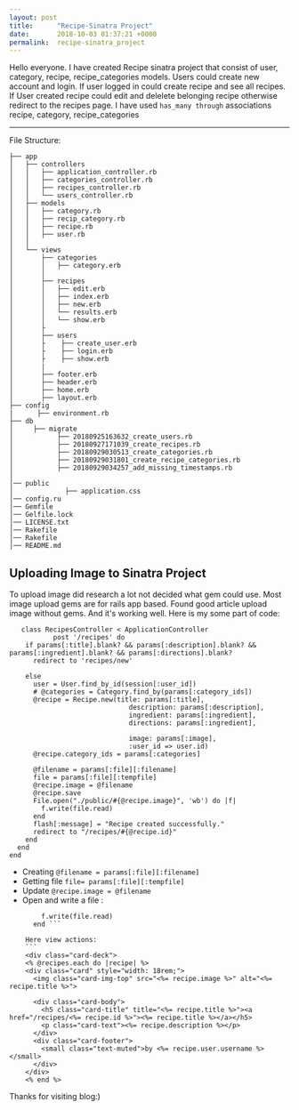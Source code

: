 ```yaml
---
layout: post
title:      "Recipe-Sinatra Project"
date:       2018-10-03 01:37:21 +0000
permalink:  recipe-sinatra_project
---
```


Hello everyone. I have created Recipe sinatra project that consist of user, category, recipe, recipe_categories models. Users could create new account and login. If user logged in could create recipe and see all recipes. If User created recipe could edit and delelete belonging recipe otherwise redirect to the recipes page. I have used ``` has_many through ``` associations recipe, category, recipe_categories

*********


File Structure: 

```
├── app
│   ├── controllers
│   │   ├── application_controller.rb
│   │   ├── categories_controller.rb
│   │   ├── recipes_controller.rb
│   │   └── users_controller.rb
│   ├── models
│   │   ├── category.rb
│   │   ├── recip_category.rb
│   │   ├── recipe.rb
│   │   ├── user.rb
│   │   
│   └── views
│       ├── categories
│       │   ├── category.erb
│       │   
│       ├── recipes
│       │   ├── edit.erb
│       │   ├── index.erb
│       │   ├── new.erb
│       │   └── results.erb
│       │   └── show.erb
│       ├
│       ├── users
│       ├    ├── create_user.erb
│       ├    ├── login.erb
│       ├    ├── show.erb
│       |    
│       ├── footer.erb
│       ├── header.erb
│       ├── home.erb
│       ├── layout.erb
├── config
|      ├── environment.rb
├── db
│     ├── migrate
│           ├── 20180925163632_create_users.rb
│           ├── 20180927171039_create_recipes.rb
│           ├── 20180929030513_create_categories.rb
│           ├── 20180929031801_create_recipe_categories.rb
│           ├── 20180929034257_add_missing_timestamps.rb
│
│── public
│             ├── application.css
│── config.ru
│── Gemfile    
│── Gelfile.lock
│── LICENSE.txt
│── Rakefile
│── Rakefile
│── README.md 

```

## Uploading Image to Sinatra Project

To upload image did research a lot not decided what gem could use. Most image upload gems are for rails app based. Found good article upload image without gems. And it's working well. Here is my some part of code: 

```
   class RecipesController < ApplicationController
	       post '/recipes' do
    if params[:title].blank? && params[:description].blank? && params[:ingredient].blank? && params[:directions].blank?
      redirect to 'recipes/new'

    else
      user = User.find_by_id(session[:user_id])
      # @categories = Category.find_by(params[:category_ids])
      @recipe = Recipe.new(title: params[:title],
                              description: params[:description],
                              ingredient: params[:ingredient],
                              directions: params[:ingredient],

                              image: params[:image],
                              :user_id => user.id)
      @recipe.category_ids = params[:categories]

      @filename = params[:file][:filename]
      file = params[:file][:tempfile]
      @recipe.image = @filename
      @recipe.save
      File.open("./public/#{@recipe.image}", 'wb') do |f|
        f.write(file.read)
      end
      flash[:message] = "Recipe created successfully."
      redirect to "/recipes/#{@recipe.id}"
    end
  end
end
```

* Creating ```@filename = params[:file][:filename]```
* Getting file ```file= params[:file][:tempfile] ```
* Update ```@recipe.image = @filename ```
* Open and write a file :
```File.open("./public/#{@recipe.image}", 'wb') do |f|
        f.write(file.read)
      end ```
			
	Here view actions: 
	```
    <div class="card-deck">
    <% @recipes.each do |recipe| %>
    <div class="card" style="width: 18rem;">
      <img class="card-img-top" src="<%= recipe.image %>" alt="<%= recipe.title %>">

      <div class="card-body">
        <h5 class="card-title" title="<%= recipe.title %>"><a href="/recipes/<%= recipe.id %>"><%= recipe.title %></a></h5>
        <p class="card-text"><%= recipe.description %></p>
      </div>
      <div class="card-footer">
        <small class="text-muted">by <%= recipe.user.username %></small>
      </div>
    </div>
    <% end %>
```

Thanks for visiting blog:)
